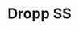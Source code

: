 ---
title: Dropp SS
date: 
draft: false

# descripcion
description : Gota

materials: Plata 925

color: Cristal

dimensions: 3,5cm (largo)

code: 01-10-0065

type: "Aros"

categories: []

price: $4.560,00

price_eftvo: $3.875,00

# Images
# first image will be shown in the product page
images:
  # - image: "images/path_to_image"
  # La ubicacion de las imagenes es imagenes/Aros/Aros.Cristal Swarovski/01-10-0065-dropp-ss
  - image: "./images/aros/cristal_swarovski/01-10-0065-gota_a.JPG"
  - image: "./images/aros/cristal_swarovski/01-10-0065-gota_b.JPG"
---